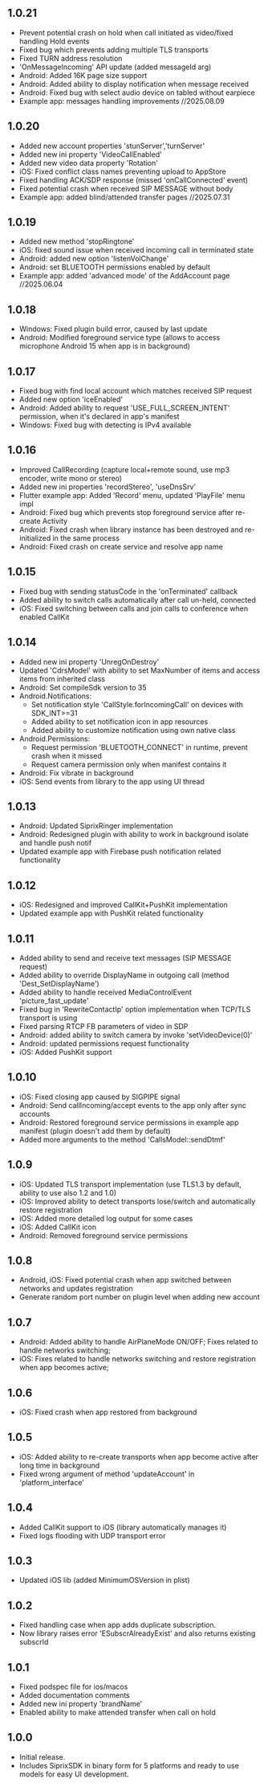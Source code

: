 ## 1.0.21
- Prevent potential crash on hold when call initiated as video/fixed handling Hold events
- Fixed bug which prevents adding multiple TLS transports
- Fixed TURN address resolution
- 'OnMessageIncoming' API update (added messageId arg)
- Android: Added 16K page size support
- Android: Added ability to display notification when message received
- Android: Fixed bug with select audio device on tabled without earpiece
- Example app: messages handling improvements
  //2025.08.09

## 1.0.20
- Added new account properties 'stunServer','turnServer'
- Added new ini property 'VideoCallEnabled'
- Added new video data property 'Rotation'
- iOS: Fixed conflict class names preventing upload to AppStore
- Fixed handling ACK/SDP response (missed 'onCallConnected' event)
- Fixed potential crash when received SIP MESSAGE without body
- Example app: added blind/attended transfer pages
  //2025.07.31

## 1.0.19
- Added new method 'stopRingtone'
- iOS: fixed sound issue when received incoming call in terminated state
- Android: added new option 'listenVolChange'
- Android: set BLUETOOTH permissions enabled by default
- Example app: added 'advanced mode' of the AddAccount page
  //2025.06.04

## 1.0.18
- Windows: Fixed plugin build error, caused by last update
- Android: Modified foreground service type (allows to access microphone Android 15 when app is in background)

## 1.0.17
- Fixed bug with find local account which matches received SIP request
- Added new option 'iceEnabled'
- Android: Added ability to request 'USE_FULL_SCREEN_INTENT' permission, when it's declared in app's manifest
- Windows: Fixed bug with detecting is IPv4 available

## 1.0.16
- Improved CallRecording (capture local+remote sound, use mp3 encoder, write mono or stereo)
- Added new ini properties 'recordStereo', 'useDnsSrv'
- Flutter example app: Added 'Record' menu, updated 'PlayFile' menu impl
- Android: Fixed bug which prevents stop foreground service after re-create Activity
- Android: Fixed crash when library instance has been destroyed and re-initialized in the same process
- Android: Fixed crash on create service and resolve app name

## 1.0.15
- Fixed bug with sending statusCode in the 'onTerminated' callback
- Added ability to switch calls automatically after call un-held, connected
- iOS: Fixed switching between calls and join calls to conference when enabled CallKit

## 1.0.14
- Added new ini property 'UnregOnDestroy'
- Updated 'CdrsModel' with ability to set MaxNumber of items and access items from inherited class
- Android: Set compileSdk version to 35
- Android.Notifications:
  * Set notification style 'CallStyle.forIncomingCall' on devices with SDK_INT>=31
  * Added ability to set notification icon in app resources
  * Added ability to customize notification using own native class
- Android.Permissions:
  * Request permission 'BLUETOOTH_CONNECT' in runtime, prevent crash when it missed
  * Request camera permission only when manifest contains it
- Android: Fix vibrate in background
- iOS: Send events from library to the app using UI thread

## 1.0.13
- Android: Updated SiprixRinger implementation
- Android: Redesigned plugin with ability to work in background isolate and handle push notif
- Updated example app with Firebase push notification related functionality

## 1.0.12
- iOS: Redesigned and improved CallKit+PushKit implementation
- Updated example app with PushKit related functionality

## 1.0.11
- Added ability to send and receive text messages (SIP MESSAGE request)
- Added ability to override DisplayName in outgoing call (method 'Dest_SetDisplayName')
- Added ability to handle received MediaControlEvent 'picture_fast_update'
- Fixed bug in 'RewriteContactIp' option implementation when TCP/TLS transport is using
- Fixed parsing RTCP FB parameters of video in SDP
- Android: added ability to switch camera by invoke 'setVideoDevice(0)'
- Android: updated permissions request functionality
- iOS: Added PushKit support

## 1.0.10
* iOS: Fixed closing app caused by SIGPIPE signal
* Android: Send callIncoming/accept events to the app only after sync accounts
* Android: Restored foreground service permissions in example app manifest 
  (plugin doesn't add them by default)
* Added more arguments to the method 'CallsModel::sendDtmf'

## 1.0.9
* iOS: Updated TLS transport implementation (use TLS1.3 by default, ability to use also 1.2 and 1.0)
* iOS: Improved ability to detect transports lose/switch and automatically restore registration
* iOS: Added more detailed log output for some cases
* iOS: Added CallKit icon
* Android: Removed foreground service permissions

## 1.0.8
* Android, iOS: Fixed potential crash when app switched between networks and updates registration 
* Generate random port number on plugin level when adding new account

## 1.0.7
* Android: Added ability to handle AirPlaneMode ON/OFF; Fixes related to handle networks switching; 
* iOS: Fixes related to handle networks switching and restore registration when app becomes active; 

## 1.0.6
* iOS: Fixed crash when app restored from background

## 1.0.5
* iOS: Added ability to re-create transports when app become active after long time in background
* Fixed wrong argument of method 'updateAccount' in 'platform_interface'

## 1.0.4
* Added CallKit support to iOS (library automatically manages it)
* Fixed logs flooding with UDP transport error

## 1.0.3
* Updated iOS lib (added MinimumOSVersion in plist)

## 1.0.2
* Fixed handling case when app adds duplicate subscription.
* Now library raises error 'ESubscrAlreadyExist' and also returns existing subscrId

## 1.0.1
* Fixed podspec file for ios/macos
* Added documentation comments
* Added new ini property 'brandName'
* Enabled ability to make attended transfer when call on hold

## 1.0.0
* Initial release. 
* Includes SiprixSDK in binary form for 5 platforms and ready to use models for easy UI development.

